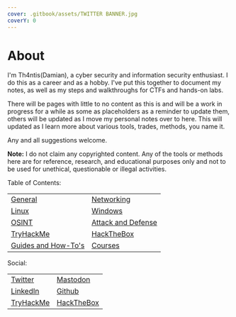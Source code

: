 ```yaml
---
cover: .gitbook/assets/TWITTER BANNER.jpg
coverY: 0
---
```


# About

I'm Th4ntis(Damian), a cyber security and information security enthusiast. I do this as a career and as a hobby. I've put this together to document my notes, as well as my steps and walkthroughs for CTFs and hands-on labs.&#x20;

There will be pages with little to no content as this is and will be a work in progress for a while as some as placeholders as a reminder to update them, others will be updated as I move my personal notes over to here. This will updated as I learn more about various tools, trades, methods, you name it.

Any and all suggestions welcome.

**Note:** I do not claim any copyrighted content. Any of the tools or methods here are for reference, research, and educational purposes only and not to be used for unethical, questionable or illegal activities.

Table of Contents:

|                                                     |                                                   |
| --------------------------------------------------- | ------------------------------------------------- |
| [General](general/general-info/)                    | [Networking](general/networking/)                 |
| [Linux](general/linux/)                             | [Windows](general/windows/)                       |
| [OSINT](general/osint/)                             | [Attack and Defense](general/attack-and-defense/) |
| [TryHackMe](personal/tryhackme/)                    | [HackTheBox](personal/hackthebox/)                |
| [Guides and How-To's](personal/guides-and-how-tos/) | [Courses](personal/courses/)                      |

Social:

|                                                         |                                                         |
| ------------------------------------------------------- | ------------------------------------------------------- |
| [Twitter](https://twitter.com/Th4ntis)                  | [Mastodon](https://infosec.exchange/web/@th4ntis)       |
| [LinkedIn](https://www.linkedin.com/in/damian-roneker/) | [Github](https://github.com/Th4ntis)                    |
| [TryHackMe](https://tryhackme.com/p/th4ntis)            | [HackTheBox](https://app.hackthebox.com/profile/274909) |
